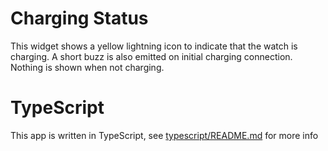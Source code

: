 # Charging Status

This widget shows a yellow lightning icon to indicate that the watch is charging. A short buzz is also emitted on initial charging connection.
Nothing is shown when not charging.

# TypeScript

This app is written in TypeScript, see [typescript/README.md](/typescript/README.md) for more info
